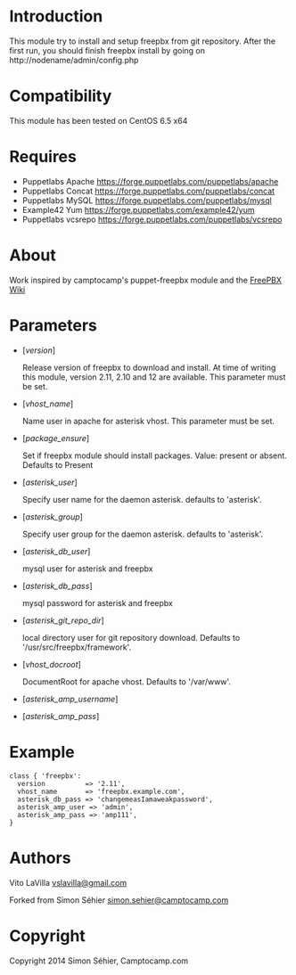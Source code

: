 Introduction
============

This module try to install and setup freepbx from git repository.
After the first run, you should finish freepbx install by going on http://nodename/admin/config.php

Compatibility
=============

This module has been tested on CentOS 6.5 x64

Requires
========

* Puppetlabs Apache <https://forge.puppetlabs.com/puppetlabs/apache>
* Puppetlabs Concat <https://forge.puppetlabs.com/puppetlabs/concat>
* Puppetlabs MySQL <https://forge.puppetlabs.com/puppetlabs/mysql>
* Example42 Yum <https://forge.puppetlabs.com/example42/yum>
* Puppetlabs vcsrepo <https://forge.puppetlabs.com/puppetlabs/vcsrepo>

About
=====

Work inspired by camptocamp's puppet-freepbx module and the [FreePBX Wiki](http://wiki.freepbx.org/display/HTGS/Installing+FreePBX+2.11+on+Centos+6.3#InstallingFreePBX2.11onCentos6.3-InstallandConfigureFreePBX)

Parameters
==========

* [*version*]

  Release version of freepbx to download and install.
  At time of writing this module, version 2.11, 2.10 and 12 are available.
  This parameter must be set.

* [*vhost_name*]

  Name user in apache for asterisk vhost.
  This parameter must be set.

* [*package_ensure*]

  Set if freepbx module should install packages.
  Value: present or absent. Defaults to Present

* [*asterisk_user*]

  Specify user name for the daemon asterisk. defaults to 'asterisk'.

* [*asterisk_group*]

  Specify user group for the daemon asterisk. defaults to 'asterisk'.

* [*asterisk_db_user*]

  mysql user for asterisk and freepbx

* [*asterisk_db_pass*]

  mysql password for asterisk and freepbx

* [*asterisk_git_repo_dir*]

  local directory user for git repository download.
  Defaults to '/usr/src/freepbx/framework'.

* [*vhost_docroot*]

  DocumentRoot for apache vhost.
  Defaults to '/var/www'.

* [*asterisk_amp_username*]

* [*asterisk_amp_pass*]

Example
=======

```puppet
class { 'freepbx':
  version          => '2.11',
  vhost_name       => 'freepbx.example.com',
  asterisk_db_pass => 'changemeasIamaweakpassword',
  asterisk_amp_user => 'admin',
  asterisk_amp_pass => 'amp111',
}
```

Authors
=======

Vito LaVilla <vslavilla@gmail.com>

Forked from Simon Séhier <simon.sehier@camptocamp.com>

Copyright
=========

Copyright 2014 Simon Séhier, Camptocamp.com


